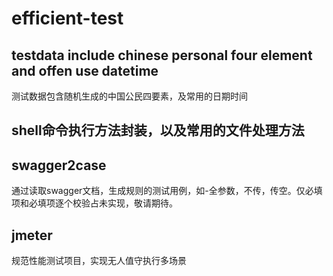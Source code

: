 # efficient-test

## testdata include chinese personal four element and offen use datetime 

测试数据包含随机生成的中国公民四要素，及常用的日期时间

## shell命令执行方法封装，以及常用的文件处理方法

## swagger2case
通过读取swagger文档，生成规则的测试用例，如-全参数，不传，传空。仅必填项和必填项逐个校验占未实现，敬请期待。

## jmeter
规范性能测试项目，实现无人值守执行多场景